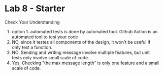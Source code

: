 # Lab 8 - Starter

Check Your Understanding  
1. option 1. automated tests is done by automated tool. Github Action is an automated tool to test your code
2. NO, since it testes all components of the design, it won't be useful if only test a function.
3. NO. Sending and writing message involve multiple features, but unit tests only involve small scale of code.
4. Yes. Checking "the max message length" is only one feature and a small scale of code.
